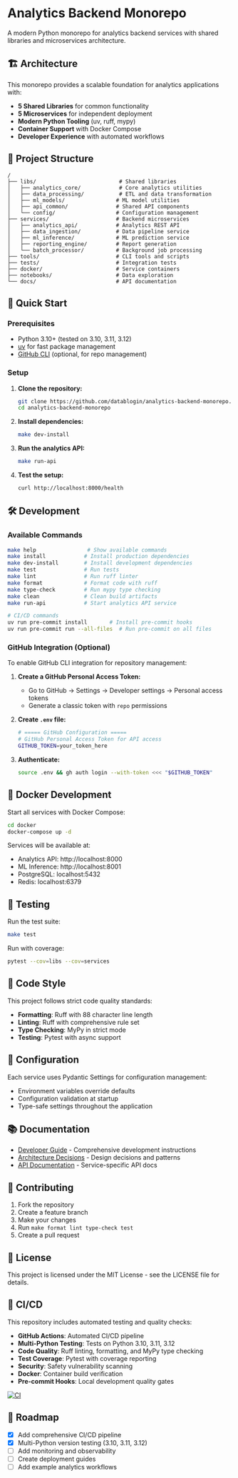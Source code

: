 # Analytics Backend Monorepo

A modern Python monorepo for analytics backend services with shared libraries and microservices architecture.

## 🏗️ Architecture

This monorepo provides a scalable foundation for analytics applications with:

- **5 Shared Libraries** for common functionality
- **5 Microservices** for independent deployment
- **Modern Python Tooling** (uv, ruff, mypy)
- **Container Support** with Docker Compose
- **Developer Experience** with automated workflows

## 📁 Project Structure

```
/
├── libs/                          # Shared libraries
│   ├── analytics_core/            # Core analytics utilities
│   ├── data_processing/           # ETL and data transformation
│   ├── ml_models/                # ML model utilities  
│   ├── api_common/               # Shared API components
│   └── config/                   # Configuration management
├── services/                     # Backend microservices
│   ├── analytics_api/            # Analytics REST API
│   ├── data_ingestion/           # Data pipeline service
│   ├── ml_inference/             # ML prediction service
│   ├── reporting_engine/         # Report generation
│   └── batch_processor/          # Background job processing
├── tools/                        # CLI tools and scripts
├── tests/                        # Integration tests
├── docker/                       # Service containers
├── notebooks/                    # Data exploration
└── docs/                         # API documentation
```

## 🚀 Quick Start

### Prerequisites

- Python 3.10+ (tested on 3.10, 3.11, 3.12)
- [uv](https://github.com/astral-sh/uv) for fast package management
- [GitHub CLI](https://cli.github.com/) (optional, for repo management)

### Setup

1. **Clone the repository:**
   ```bash
   git clone https://github.com/datablogin/analytics-backend-monorepo.git
   cd analytics-backend-monorepo
   ```

2. **Install dependencies:**
   ```bash
   make dev-install
   ```

3. **Run the analytics API:**
   ```bash
   make run-api
   ```

4. **Test the setup:**
   ```bash
   curl http://localhost:8000/health
   ```

## 🛠️ Development

### Available Commands

```bash
make help                # Show available commands
make install            # Install production dependencies
make dev-install        # Install development dependencies
make test               # Run tests
make lint               # Run ruff linter
make format             # Format code with ruff
make type-check         # Run mypy type checking
make clean              # Clean build artifacts
make run-api            # Start analytics API service

# CI/CD commands
uv run pre-commit install       # Install pre-commit hooks
uv run pre-commit run --all-files  # Run pre-commit on all files
```

### GitHub Integration (Optional)

To enable GitHub CLI integration for repository management:

1. **Create a GitHub Personal Access Token:**
   - Go to GitHub → Settings → Developer settings → Personal access tokens
   - Generate a classic token with `repo` permissions

2. **Create `.env` file:**
   ```bash
   # ===== GitHub Configuration =====
   # GitHub Personal Access Token for API access
   GITHUB_TOKEN=your_token_here
   ```

3. **Authenticate:**
   ```bash
   source .env && gh auth login --with-token <<< "$GITHUB_TOKEN"
   ```

## 🐳 Docker Development

Start all services with Docker Compose:

```bash
cd docker
docker-compose up -d
```

Services will be available at:
- Analytics API: http://localhost:8000
- ML Inference: http://localhost:8001
- PostgreSQL: localhost:5432
- Redis: localhost:6379

## 🧪 Testing

Run the test suite:

```bash
make test
```

Run with coverage:

```bash
pytest --cov=libs --cov=services
```

## 📝 Code Style

This project follows strict code quality standards:

- **Formatting**: Ruff with 88 character line length
- **Linting**: Ruff with comprehensive rule set
- **Type Checking**: MyPy in strict mode
- **Testing**: Pytest with async support

## 🔧 Configuration

Each service uses Pydantic Settings for configuration management:

- Environment variables override defaults
- Configuration validation at startup
- Type-safe settings throughout the application

## 📚 Documentation

- [Developer Guide](CLAUDE.md) - Comprehensive development instructions
- [Architecture Decisions](docs/) - Design decisions and patterns
- [API Documentation](docs/api/) - Service-specific API docs

## 🤝 Contributing

1. Fork the repository
2. Create a feature branch
3. Make your changes
4. Run `make format lint type-check test`
5. Create a pull request

## 📄 License

This project is licensed under the MIT License - see the LICENSE file for details.

## 🚀 CI/CD

This repository includes automated testing and quality checks:

- **GitHub Actions**: Automated CI/CD pipeline
- **Multi-Python Testing**: Tests on Python 3.10, 3.11, 3.12
- **Code Quality**: Ruff linting, formatting, and MyPy type checking
- **Test Coverage**: Pytest with coverage reporting
- **Security**: Safety vulnerability scanning
- **Docker**: Container build verification
- **Pre-commit Hooks**: Local development quality gates

[![CI](https://github.com/datablogin/analytics-backend-monorepo/workflows/CI/badge.svg)](https://github.com/datablogin/analytics-backend-monorepo/actions)

## 🎯 Roadmap

- [x] Add comprehensive CI/CD pipeline
- [x] Multi-Python version testing (3.10, 3.11, 3.12)
- [ ] Add monitoring and observability
- [ ] Create deployment guides
- [ ] Add example analytics workflows